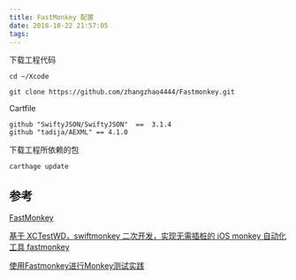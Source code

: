 ```yaml
---
title: FastMonkey 配置
date: 2018-10-22 21:57:05
tags:
---
```


下载工程代码
```shell
cd ~/Xcode

git clone https://github.com/zhangzhao4444/Fastmonkey.git
```

Cartfile

```
github "SwiftyJSON/SwiftyJSON"  ==  3.1.4
github "tadija/AEXML" == 4.1.0
```

下载工程所依赖的包

```shell
carthage update
```





## 参考

[FastMonkey](https://github.com/zhangzhao4444/Fastmonkey)

[基于 XCTestWD，swiftmonkey 二次开发，实现无需插桩的 iOS monkey 自动化工具 fastmonkey](https://testerhome.com/topics/9524)

[使用Fastmonkey进行Monkey测试实践](https://www.jianshu.com/p/2cbdb50411ae)

